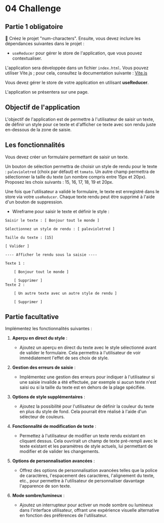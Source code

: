 # 04 Challenge

## Partie 1 obligatoire

:rocket: Créez le projet "num-characters". Ensuite, vous devez inclure les dépendances suivantes dans le projet :

- `useReducer` pour gérer le store de l'application, que vous pouvez contextualiser.

L'application sera développée dans un fichier `index.html`. Vous pouvez utiliser Vite.js ; pour cela, consultez la documentation suivante : [Vite.js](./vite_command.md)

Vous devez gérer le store de votre application en utilisant **useReducer**.

L'application se présentera sur une page.

## Objectif de l'application

L'objectif de l'application est de permettre à l'utilisateur de saisir un texte, de définir un style pour ce texte et d'afficher ce texte avec son rendu juste en-dessous de la zone de saisie.

## Les fonctionnalités

Vous devez créer un formulaire permettant de saisir un texte.

Un bouton de sélection permettra de choisir un style de rendu pour le texte : `palevioletred` (choix par défaut) et `tomato`. Un autre champ permettra de sélectionner la taille du texte (un nombre compris entre 15px et 20px). Proposez les choix suivants : 15, 16, 17, 18, 19 et 20px.

Une fois que l'utilisateur a validé le formulaire, le texte est enregistré dans le store via votre `useReducer`. Chaque texte rendu peut être supprimé à l'aide d'un bouton de suppression.

- Wireframe pour saisir le texte et définir le style :

```
Saisir le texte : [ Bonjour tout le monde ]  

Sélectionnez un style de rendu : [ palevioletred ]

Taille du texte : [15]

[ Valider ]

---- Afficher le rendu sous la saisie ----

Texte 1 :

    [ Bonjour tout le monde ] 

    [ Supprimer ]
Texte 2 :

    [ Un autre texte avec un autre style de rendu ] 

    [ Supprimer ]
```

## Partie facultative 

Implémentez les fonctionnalités suivantes :

1. **Aperçu en direct du style** :
   - Ajoutez un aperçu en direct du texte avec le style sélectionné avant de valider le formulaire. Cela permettra à l'utilisateur de voir immédiatement l'effet de ses choix de style.

1. **Gestion des erreurs de saisie** :
   - Implémentez une gestion des erreurs pour indiquer à l'utilisateur si une saisie invalide a été effectuée, par exemple si aucun texte n'est saisi ou si la taille du texte est en dehors de la plage spécifiée.

1. **Options de style supplémentaires** :
   - Ajoutez la possibilité pour l'utilisateur de définir la couleur du texte en plus du style de fond. Cela pourrait être réalisé à l'aide d'un sélecteur de couleurs.

1. **Fonctionnalité de modification de texte** :
   - Permettez à l'utilisateur de modifier un texte rendu existant en cliquant dessus. Cela ouvrirait un champ de texte pré-rempli avec le texte existant et les paramètres de style actuels, lui permettant de modifier et de valider les changements.

1. **Options de personnalisation avancées** :
   - Offrez des options de personnalisation avancées telles que la police de caractères, l'espacement des caractères, l'alignement du texte, etc., pour permettre à l'utilisateur de personnaliser davantage l'apparence de son texte.

1. **Mode sombre/lumineux** :
   - Ajoutez un interrupteur pour activer un mode sombre ou lumineux dans l'interface utilisateur, offrant une expérience visuelle alternative en fonction des préférences de l'utilisateur.

